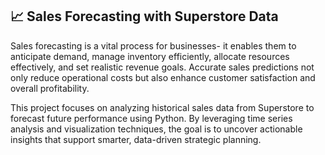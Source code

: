## 📈 Sales Forecasting with Superstore Data

Sales forecasting is a vital process for businesses- it enables them to anticipate demand, manage inventory efficiently, allocate resources effectively, and set realistic revenue goals. Accurate sales predictions not only reduce operational costs but also enhance customer satisfaction and overall profitability.

This project focuses on analyzing historical sales data from Superstore to forecast future performance using Python. By leveraging time series analysis and visualization techniques, the goal is to uncover actionable insights that support smarter, data-driven strategic planning.
